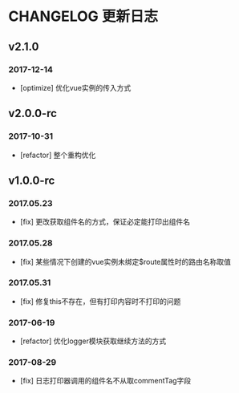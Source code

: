 # CHANGELOG 更新日志

## v2.1.0
### 2017-12-14
- [optimize] 优化vue实例的传入方式

## v2.0.0-rc
### 2017-10-31
- [refactor] 整个重构优化

## v1.0.0-rc
### 2017.05.23
- [fix] 更改获取组件名的方式，保证必定能打印出组件名

### 2017.05.28
- [fix] 某些情况下创建的vue实例未绑定$route属性时的路由名称取值

### 2017.05.31
- [fix] 修复this不存在，但有打印内容时不打印的问题

### 2017-06-19
- [refactor] 优化logger模块获取继续方法的方式

### 2017-08-29
- [fix] 日志打印器调用的组件名不从取commentTag字段